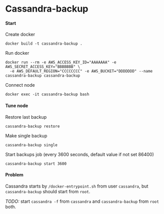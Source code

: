 # Cassandra-backup

#### Start

Create docker
```
docker build -t cassandra-backup .
```

Run docker
```
docker run --rm -e AWS_ACCESS_KEY_ID="AAAAAAA" -e AWS_SECRET_ACCESS_KEY="BBBBBBB" \
  -e AWS_DEFAULT_REGION="CCCCCCCC" -e AWS_BUCKET="DDDDDDD" --name cassandra-backup cassandra-backup
```

Connect node
```
docker exec -it cassandra-backup bash
```

#### Tune node

Restore last backup
```
cassandra-backup restore
```

Make single backup
```
cassandra-backup single
```

Start backups job (every 3600 seconds, default value if not set 86400)
```
cassandra-backup start 3600
```

#### Problem

Cassandra starts by `/docker-entrypoint.sh` from user `cassandra`, but `cassandra-backup` should start from `root`.

*TODO:* start `cassandra -f` from `cassandra` and `cassandra-backup` from `root` both.